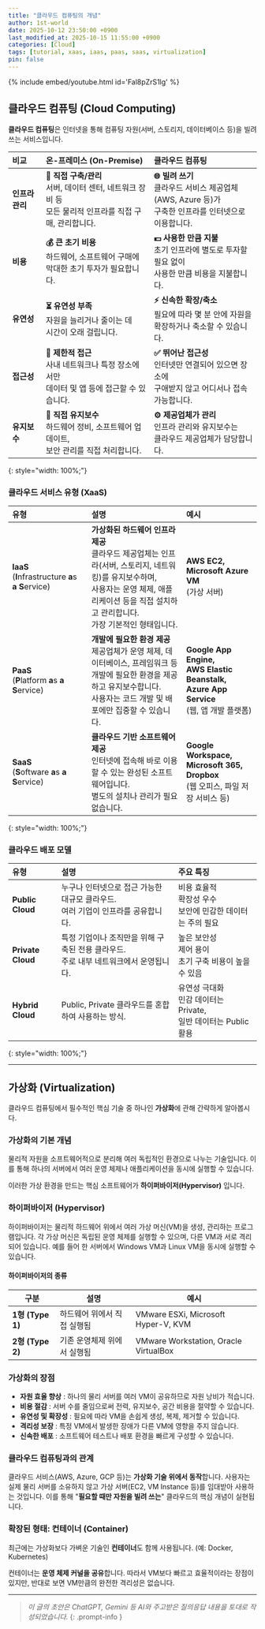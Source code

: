 ```yaml
---
title: "클라우드 컴퓨팅의 개념"
author: 1st-world
date: 2025-10-12 23:50:00 +0900
last_modified_at: 2025-10-15 11:55:00 +0900
categories: [Cloud]
tags: [tutorial, xaas, iaas, paas, saas, virtualization]
pin: false
---
```


{% include embed/youtube.html id='Fal8pZrS1lg' %}

## 클라우드 컴퓨팅 (Cloud Computing)

**클라우드 컴퓨팅**은 인터넷을 통해 컴퓨팅 자원(서버, 스토리지, 데이터베이스 등)을 빌려 쓰는 서비스입니다.

| **비교** | **온-프레미스 (On-Premise)** | **클라우드 컴퓨팅** |
| :--- | :--- | :--- |
| **인프라 관리** | **🏢 직접 구축/관리**<br>서버, 데이터 센터, 네트워크 장비 등<br>모든 물리적 인프라를 직접 구매, 관리합니다. | **🌐 빌려 쓰기**<br>클라우드 서비스 제공업체(AWS, Azure 등)가<br>구축한 인프라를 인터넷으로 이용합니다. |
| **비용** | **💰 큰 초기 비용**<br>하드웨어, 소프트웨어 구매에<br>막대한 초기 투자가 필요합니다. | **💵 사용한 만큼 지불**<br>초기 인프라에 별도로 투자할 필요 없이<br>사용한 만큼 비용을 지불합니다. |
| **유연성** | **⏳ 유연성 부족**<br>자원을 늘리거나 줄이는 데<br>시간이 오래 걸립니다. | **⚡️ 신속한 확장/축소**<br>필요에 따라 몇 분 안에 자원을<br>확장하거나 축소할 수 있습니다. |
| **접근성** | **🚫 제한적 접근**<br>사내 네트워크나 특정 장소에서만<br>데이터 및 앱 등에 접근할 수 있습니다. | **✅ 뛰어난 접근성**<br>인터넷만 연결되어 있으면 장소에<br>구애받지 않고 어디서나 접속 가능합니다. |
| **유지보수** | **🔧 직접 유지보수**<br>하드웨어 정비, 소프트웨어 업데이트,<br>보안 관리를 직접 처리합니다. | **⚙️ 제공업체가 관리**<br>인프라 관리와 유지보수는<br>클라우드 제공업체가 담당합니다. |
{: style="width: 100%;"}

### 클라우드 서비스 유형 (XaaS)

| **유형** | **설명** | **예시** |
| :--- | :--- | :--- |
| **IaaS**<br>(**I**nfrastructure **a**s **a** **S**ervice) | **가상화된 하드웨어 인프라 제공**<br>클라우드 제공업체는 인프라(서버, 스토리지, 네트워킹)를 유지보수하며,<br>사용자는 운영 체제, 애플리케이션 등을 직접 설치하고 관리합니다.<br>가장 기본적인 형태입니다. | **AWS EC2,<br>Microsoft Azure VM**<br>(가상 서버) |
| **PaaS**<br>(**P**latform **a**s **a** **S**ervice) | **개발에 필요한 환경 제공**<br>제공업체가 운영 체제, 데이터베이스, 프레임워크 등<br>개발에 필요한 환경을 제공하고 유지보수합니다.<br>사용자는 코드 개발 및 배포에만 집중할 수 있습니다. | **Google App Engine,<br>AWS Elastic Beanstalk,<br>Azure App Service**<br>(웹, 앱 개발 플랫폼) |
| **SaaS**<br>(**S**oftware **a**s **a** **S**ervice) | **클라우드 기반 소프트웨어 제공**<br>인터넷에 접속해 바로 이용할 수 있는 완성된 소프트웨어입니다.<br>별도의 설치나 관리가 필요 없습니다. | **Google Workspace,<br>Microsoft 365,<br>Dropbox**<br>(웹 오피스, 파일 저장 서비스 등) |
{: style="width: 100%;"}

### 클라우드 배포 모델

| **유형** | **설명** | **주요 특징** |
| :--- | :--- | :--- |
| **Public Cloud** | 누구나 인터넷으로 접근 가능한 대규모 클라우드.<br>여러 기업이 인프라를 공유합니다. | 비용 효율적<br>확장성 우수<br>보안에 민감한 데이터는 주의 필요 |
| **Private Cloud** | 특정 기업이나 조직만을 위해 구축된 전용 클라우드.<br>주로 내부 네트워크에서 운영됩니다. | 높은 보안성<br>제어 용이<br>초기 구축 비용이 높을 수 있음 |
| **Hybrid Cloud** | Public, Private 클라우드를 혼합하여 사용하는 방식. | 유연성 극대화<br>민감 데이터는 Private,<br>일반 데이터는 Public 활용 |
{: style="width: 100%;"}

---

## 가상화 (Virtualization)

클라우드 컴퓨팅에서 필수적인 핵심 기술 중 하나인 **가상화**에 관해 간략하게 알아봅시다.

### 가상화의 기본 개념

물리적 자원을 소프트웨어적으로 분리해 여러 독립적인 환경으로 나누는 기술입니다. 이를 통해 하나의 서버에서 여러 운영 체제나 애플리케이션을 동시에 실행할 수 있습니다.

이러한 가상 환경을 만드는 핵심 소프트웨어가 **하이퍼바이저(Hypervisor)** 입니다.

### 하이퍼바이저 (Hypervisor)

하이퍼바이저는 물리적 하드웨어 위에서 여러 가상 머신(VM)을 생성, 관리하는 프로그램입니다. 각 가상 머신은 독립된 운영 체제를 실행할 수 있으며, 다른 VM과 서로 격리되어 있습니다. 예를 들어 한 서버에서 Windows VM과 Linux VM을 동시에 실행할 수 있습니다.

#### 하이퍼바이저의 종류

| 구분              | 설명              | 예시                                    |
| --------------- | --------------- | ------------------------------------- |
| **1형 (Type 1)** | 하드웨어 위에서 직접 실행됨 | VMware ESXi, Microsoft Hyper-V, KVM   |
| **2형 (Type 2)** | 기존 운영체제 위에서 실행됨 | VMware Workstation, Oracle VirtualBox |

### 가상화의 장점

- **자원 효율 향상** : 하나의 물리 서버를 여러 VM이 공유하므로 자원 낭비가 적습니다.
- **비용 절감** : 서버 수를 줄임으로써 전력, 유지보수, 공간 비용을 절약할 수 있습니다.
- **유연성 및 확장성** : 필요에 따라 VM을 손쉽게 생성, 복제, 제거할 수 있습니다.
- **격리성 보장** : 특정 VM에서 발생한 장애가 다른 VM에 영향을 주지 않습니다.
- **신속한 배포** : 소프트웨어 테스트나 배포 환경을 빠르게 구성할 수 있습니다.

### 클라우드 컴퓨팅과의 관계

클라우드 서비스(AWS, Azure, GCP 등)는 **가상화 기술 위에서 동작**합니다. 사용자는 실제 물리 서버를 소유하지 않고 가상 서버(EC2, VM Instance 등)를 임대받아 사용하는 것입니다. 이를 통해 "**필요할 때만 자원을 빌려 쓰는**" 클라우드의 핵심 개념이 실현됩니다.

### 확장된 형태: 컨테이너 (Container)

최근에는 가상화보다 가벼운 기술인 **컨테이너**도 함께 사용됩니다. (예: Docker, Kubernetes)

컨테이너는 **운영 체제 커널을 공유**합니다. 따라서 VM보다 빠르고 효율적이라는 장점이 있지만, 반대로 보면 VM만큼의 완전한 격리성은 없습니다.

---

> _이 글의 초안은 ChatGPT, Gemini 등 AI와 주고받은 질의응답 내용을 토대로 작성되었습니다._
{: .prompt-info }